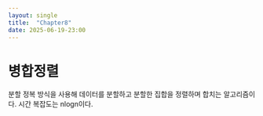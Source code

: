 ```yaml
---
layout: single
title:  "Chapter8"
date: 2025-06-19-23:00 
---
```


# 병합정렬  

분할 정복 방식을 사용해 데이터를 분할하고 분할한 집합을 정렬하며 합치는 알고리즘이다. 시간 복잡도는 nlogn이다.  

